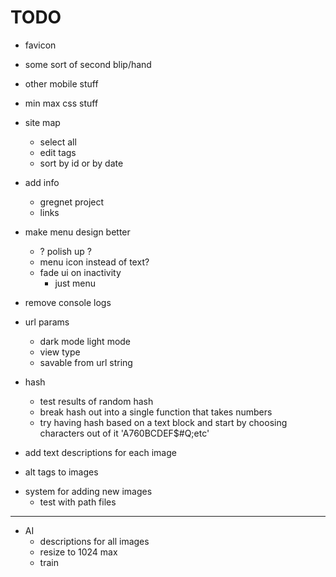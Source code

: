 # TODO
- favicon
- some sort of second blip/hand

- other mobile stuff
- min max css stuff

- site map
    - select all
    - edit tags
    - sort by id or by date
<!-- - add ui for selecting photos in sitemap and a way to output selected datas -->

- add info
    - gregnet project
    - links
- make menu design better
    - ? polish up ?
    - menu icon instead of text?
    <!-- - underline on link should also scale with text -->
    - fade ui on inactivity
        - just menu

- remove console logs

- url params
    - dark mode light mode
    - view type
    - savable from url string

- hash
    - test results of random hash
    - break hash out into a single function that takes numbers
    - try having hash based on a text block and start by choosing characters out of it 'A760BCDEF$#Q;etc'

- add text descriptions for each image
- alt tags to images

<!-- - add image dimensions to sitemap -->

<!-- - other views
    - not a circle
        - fill window
        - fit inside window -->

- system for adding new images
    <!-- - load multiple json from list and merge them -->
    <!-- - also load images based on which json they're from. json sets the base folder path -->
    - test with path files

<!-- - update and break out styles from main styles -->
<!-- - break apart js from lib and non page specific -->


<!-- - fix text size on phone if very narrow but tall -->




<!-- - tag 'lifestyle' images -->


-------------------------------------------

- AI
    - descriptions for all images
    - resize to 1024 max
    - train